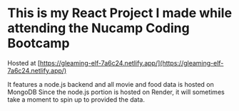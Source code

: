 

# This is my React Project I made while attending the Nucamp Coding Bootcamp
Hosted at [https://gleaming-elf-7a6c24.netlify.app/](https://gleaming-elf-7a6c24.netlify.app/)

It features a node.js backend and all movie and food data is hosted on MongoDB
Since the node.js portion is hosted on Render, it will sometimes take a moment to spin up to provided the data.
